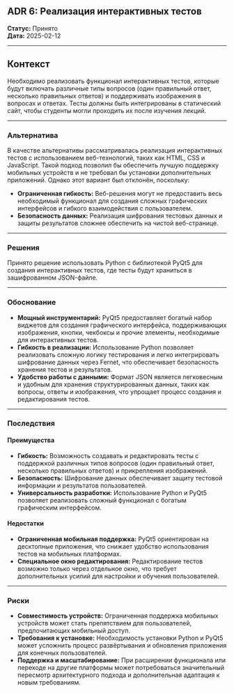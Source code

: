 ## ADR 6: Реализация интерактивных тестов

**Статус:** Принято  
**Дата:** 2025-02-12  

---

## Контекст

Необходимо реализовать функционал интерактивных тестов, которые будут включать различные типы вопросов (один правильный ответ, несколько правильных ответов) и поддерживать изображения в вопросах и ответах. Тесты должны быть интегрированы в статический сайт, чтобы студенты могли проходить их после изучения лекций.

---

### Альтернатива

В качестве альтернативы рассматривалась реализация интерактивных тестов с использованием веб-технологий, таких как HTML, CSS и JavaScript. Такой подход позволил бы обеспечить лучшую поддержку мобильных устройств и не требовал бы установки дополнительных приложений. Однако этот вариант был отклонён, поскольку:  
- **Ограниченная гибкость:** Веб-решения могут не предоставить весь необходимый функционал для создания сложных графических интерфейсов и гибкого взаимодействия с пользователем.  
- **Безопасность данных:** Реализация шифрования тестовых данных и защиты результатов сложнее обеспечить на чистой веб-странице.

---

### Решения

Принято решение использовать Python с библиотекой PyQt5 для создания интерактивных тестов, где тесты будут храниться в зашифрованном JSON-файле.

---

### Обоснование

- **Мощный инструментарий:** PyQt5 предоставляет богатый набор виджетов для создания графического интерфейса, поддерживающих изображения, кнопки, чекбоксы и прочие элементы, необходимые для интерактивных тестов.  
- **Гибкость в реализации:** Использование Python позволяет реализовать сложную логику тестирования и легко интегрировать шифрование данных через Fernet, что обеспечивает безопасность хранения тестов и результатов.  
- **Удобство работы с данными:** Формат JSON является легковесным и удобным для хранения структурированных данных, таких как вопросы, ответы и изображения, что упрощает процесс создания и редактирования тестов.

---

### Последствия

#### Преимущества

- **Гибкость:** Возможность создавать и редактировать тесты с поддержкой различных типов вопросов (один правильный ответ, несколько правильных ответов) и прикрепления изображений.  
- **Безопасность:** Шифрование данных обеспечивает защиту тестовой информации и результатов пользователей.  
- **Универсальность разработки:** Использование Python и PyQt5 позволяет реализовать сложный функционал с богатым графическим интерфейсом.

#### Недостатки

- **Ограниченная мобильная поддержка:** PyQt5 ориентирован на десктопные приложения, что снижает удобство использования тестов на мобильных платформах.  
- **Специальное окно редактирования:** Редактирование тестов возможно только через отдельное окно, что требует дополнительных усилий для настройки и обучения пользователей.

---

### Риски

- **Совместимость устройств:** Ограниченная поддержка мобильных устройств может стать препятствием для пользователей, предпочитающих мобильный доступ.  
- **Требования к установке:** Необходимость установки Python и PyQt5 может усложнить процесс развёртывания и обновления приложения для конечных пользователей.  
- **Поддержка и масштабирование:** При расширении функционала или переходе на другие платформы может потребоваться значительный пересмотр архитектурного подхода и дополнительная адаптация к новым требованиям.